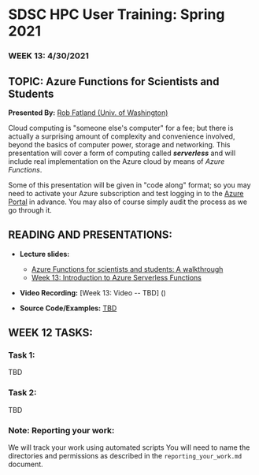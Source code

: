 # SDSC HPC User Training: Spring 2021

###  WEEK 13: 4/30/2021	

## TOPIC: Azure Functions for Scientists and Students	

**Presented By:** [Rob Fatland (Univ. of Washington)](https://escience.washington.edu/people/rob-fatland/) 

Cloud computing is "someone else's computer" for a fee; but there is actually a surprising amount of complexity
and convenience involved, beyond the basics of computer power, storage and networking. This presentation will
cover a form of computing called ***serverless*** and will include real implementation on the Azure cloud
by means of *Azure Functions*. 

Some of this presentation will be given in "code along" format; so you may need to activate your Azure 
subscription and test logging in to the [Azure Portal](https://portal.azure.com) in advance. You may also of
course simply audit the process as we go through it. 


## READING AND PRESENTATIONS:

* **Lecture slides:** 
  * [Azure Functions for scientists and students: A walkthrough](https://github.com/robfatland/serverless/blob/main/azure/tutorial.md) 
  * [Week 13: Introduction to Azure Serverless Functions](https://docs.google.com/presentation/d/1R2HHfHYgmarje2q_0x42hMecUc7R6SFjI-ih1L05foQ/edit#slide=id.p)
  
* **Video Recording:** [Week 13: Video --  TBD] ()
* **Source Code/Examples:** [TBD]()


## WEEK 12 TASKS:

### Task 1: 
TBD

### Task 2:
TBD


### Note: Reporting your work:
We will track your work using automated scripts
You will need to name the directories and permissions as described in the ``reporting_your_work.md`` document.
